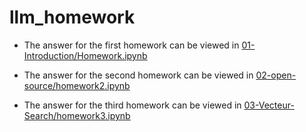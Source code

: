 # llm_homework

+ The answer for the first homework can be viewed in [01-Introduction/Homework.ipynb](01-Introduction/Homework.ipynb)

+ The answer for the second homework can be viewed in  [02-open-source/homework2.ipynb](02-open-source/homework2.ipynb)

+ The answer for the third homework can be viewed in [03-Vecteur-Search/homework3.ipynb](03-Vecteur-Search/homework3.ipynb)